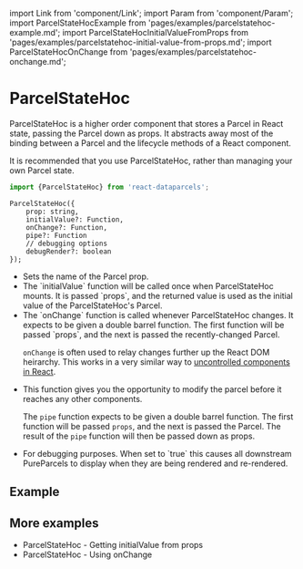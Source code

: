 import Link from 'component/Link';
import Param from 'component/Param';
import ParcelStateHocExample from 'pages/examples/parcelstatehoc-example.md';
import ParcelStateHocInitialValueFromProps from 'pages/examples/parcelstatehoc-initial-value-from-props.md';
import ParcelStateHocOnChange from 'pages/examples/parcelstatehoc-onchange.md';

# ParcelStateHoc

ParcelStateHoc is a higher order component that stores a Parcel in React state, passing the Parcel down as props. It abstracts away most of the binding between a Parcel and the lifecycle methods of a React component.

It is recommended that you <Link to="/examples/editing-objects">use ParcelStateHoc</Link>, rather than <Link to="/examples/managing-your-own-parcel-state">managing your own Parcel state</Link>.

```js
import {ParcelStateHoc} from 'react-dataparcels';
```

```flow
ParcelStateHoc({
    prop: string,
    initialValue?: Function,
    onChange?: Function,
    pipe?: Function
    // debugging options
    debugRender?: boolean
});
```

* <Param name="prop" type="string" />
  Sets the name of the Parcel prop.
* <Param name="initialValue" optional type="(props: Object) => any" />
  The `initialValue` function will be called once when ParcelStateHoc mounts. It is passed `props`, and the returned value is used as the initial value of the ParcelStateHoc's Parcel.
* <Param name="onChange" optional type="(props: Object) => (parcel: Parcel, changeRequest: ChangeRequest) => void" />
  The `onChange` function is called whenever ParcelStateHoc changes. It expects to be given a double barrel function. The first function will be passed `props`, and the next is passed the recently-changed Parcel.

  `onChange` is often used to relay changes further up the React DOM heirarchy. This works in a very similar way to [uncontrolled components in React](https://reactjs.org/docs/uncontrolled-components.html).
* <Param name="pipe" optional type="(props: Object) => (parcel: Parcel) => Parcel" />
  This function gives you the opportunity to modify the parcel before it reaches any other components.

  The `pipe` function expects to be given a double barrel function. The first function will be passed `props`, and the next is passed the Parcel. The result of the `pipe` function will then be passed down as props.
* <Param name="debugRender" optional type="boolean" default="false" />
  For debugging purposes. When set to `true` this causes all downstream <Link to="/api/PureParcel">PureParcel</Link>s to display when they are being rendered and re-rendered.


## Example

<ParcelStateHocExample />

## More examples

* <Link to="/examples/parcelstatehoc-initial-value-from-props">ParcelStateHoc - Getting initialValue from props</Link>
* <Link to="/examples/parcelstatehoc-onchange">ParcelStateHoc - Using onChange</Link>


